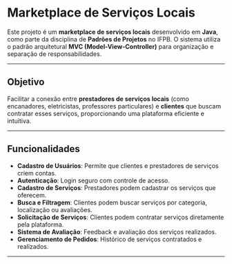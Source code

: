 # Marketplace de Serviços Locais

Este projeto é um **marketplace de serviços locais** desenvolvido em **Java**, como parte da disciplina de **Padrões de Projetos** no IFPB. O sistema utiliza o padrão arquitetural **MVC (Model-View-Controller)** para organização e separação de responsabilidades.

---

## Objetivo

Facilitar a conexão entre **prestadores de serviços locais** (como encanadores, eletricistas, professores particulares) e **clientes** que buscam contratar esses serviços, proporcionando uma plataforma eficiente e intuitiva.

---

## Funcionalidades

- **Cadastro de Usuários**: Permite que clientes e prestadores de serviços criem contas.
- **Autenticação**: Login seguro com controle de acesso.
- **Cadastro de Serviços**: Prestadores podem cadastrar os serviços que oferecem.
- **Busca e Filtragem**: Clientes podem buscar serviços por categoria, localização ou avaliações.
- **Solicitação de Serviços**: Clientes podem contratar serviços diretamente pela plataforma.
- **Sistema de Avaliação**: Feedback e avaliação dos serviços realizados.
- **Gerenciamento de Pedidos**: Histórico de serviços contratados e realizados.

---


